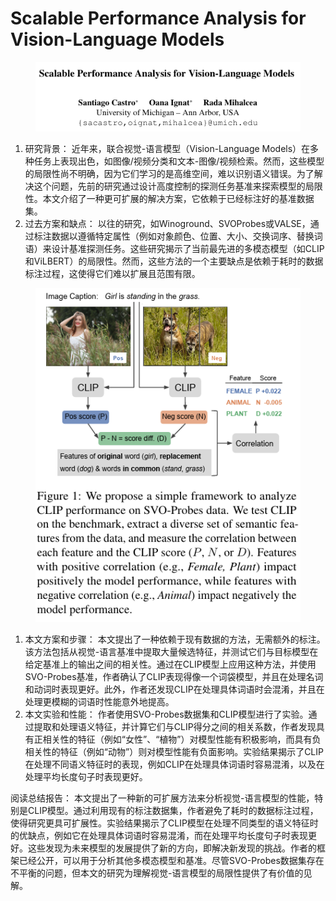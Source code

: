 # Scalable Performance Analysis for Vision-Language Models

<figure><img src="../.gitbook/assets/image (5) (1) (1) (1) (1) (1) (1) (1) (1) (1) (1) (1) (1) (1) (1) (1).png" alt=""><figcaption></figcaption></figure>

1. 研究背景： 近年来，联合视觉-语言模型（Vision-Language Models）在多种任务上表现出色，如图像/视频分类和文本-图像/视频检索。然而，这些模型的局限性尚不明确，因为它们学习的是高维空间，难以识别语义错误。为了解决这个问题，先前的研究通过设计高度控制的探测任务基准来探索模型的局限性。本文介绍了一种更可扩展的解决方案，它依赖于已经标注好的基准数据集。
2. 过去方案和缺点： 以往的研究，如Winoground、SVOProbes或VALSE，通过标注数据以遵循特定属性（例如对象颜色、位置、大小、交换词序、替换词语）来设计基准探测任务。这些研究揭示了当前最先进的多模态模型（如CLIP和ViLBERT）的局限性。然而，这些方法的一个主要缺点是依赖于耗时的数据标注过程，这使得它们难以扩展且范围有限。

<figure><img src="../.gitbook/assets/image (7) (1) (1) (1) (1) (1) (1) (1) (1) (1) (1) (1) (1).png" alt=""><figcaption></figcaption></figure>

1. 本文方案和步骤： 本文提出了一种依赖于现有数据的方法，无需额外的标注。该方法包括从视觉-语言基准中提取大量候选特征，并测试它们与目标模型在给定基准上的输出之间的相关性。通过在CLIP模型上应用这种方法，并使用SVO-Probes基准，作者确认了CLIP表现得像一个词袋模型，并且在处理名词和动词时表现更好。此外，作者还发现CLIP在处理具体词语时会混淆，并且在处理更模糊的词语时性能意外地提高。
2. 本文实验和性能： 作者使用SVO-Probes数据集和CLIP模型进行了实验。通过提取和处理语义特征，并计算它们与CLIP得分之间的相关系数，作者发现具有正相关性的特征（例如“女性”、“植物”）对模型性能有积极影响，而具有负相关性的特征（例如“动物”）则对模型性能有负面影响。实验结果揭示了CLIP在处理不同语义特征时的表现，例如CLIP在处理具体词语时容易混淆，以及在处理平均长度句子时表现更好。

阅读总结报告： 本文提出了一种新的可扩展方法来分析视觉-语言模型的性能，特别是CLIP模型。通过利用现有的标注数据集，作者避免了耗时的数据标注过程，使得研究更具可扩展性。实验结果揭示了CLIP模型在处理不同类型的语义特征时的优缺点，例如它在处理具体词语时容易混淆，而在处理平均长度句子时表现更好。这些发现为未来模型的发展提供了新的方向，即解决新发现的挑战。作者的框架已经公开，可以用于分析其他多模态模型和基准。尽管SVO-Probes数据集存在不平衡的问题，但本文的研究为理解视觉-语言模型的局限性提供了有价值的见解。
